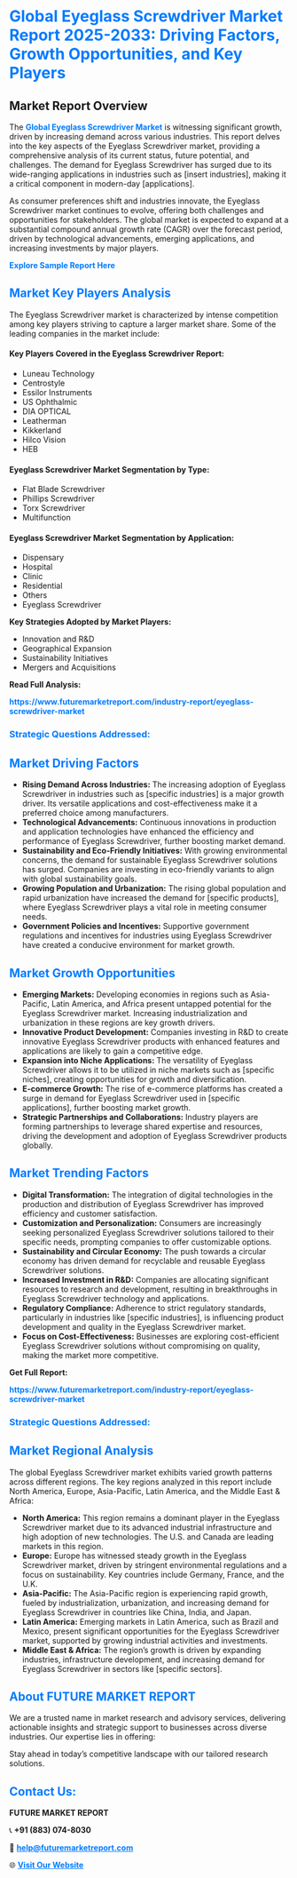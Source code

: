 <h1 style="color: #007BFF;">Global Eyeglass Screwdriver Market Report 2025-2033: Driving Factors, Growth Opportunities, and Key Players</h1>

<section id="overview">
<h2>Market Report Overview</h2>
<p>The <a href="https://www.futuremarketreport.com/industry-report/eyeglass-screwdriver-market" style="color: #007BFF; text-decoration: none;"><strong>Global Eyeglass Screwdriver Market</strong></a> is witnessing significant growth, driven by increasing demand across various industries. This report delves into the key aspects of the Eyeglass Screwdriver market, providing a comprehensive analysis of its current status, future potential, and challenges. The demand for Eyeglass Screwdriver has surged due to its wide-ranging applications in industries such as [insert industries], making it a critical component in modern-day [applications].</p>
<p>As consumer preferences shift and industries innovate, the Eyeglass Screwdriver market continues to evolve, offering both challenges and opportunities for stakeholders. The global market is expected to expand at a substantial compound annual growth rate (CAGR) over the forecast period, driven by technological advancements, emerging applications, and increasing investments by major players.</p>
</section>

<section id="overview">
<p><a href="https://www.futuremarketreport.com/request-sample/reportId=123568" style="color: #007BFF; text-decoration: none;"><strong>Explore Sample Report Here</strong></a></p>
</section>

<section id="key-players">
<h2 style="color: #007BFF;">Market Key Players Analysis</h2>
<p>The Eyeglass Screwdriver market is characterized by intense competition among key players striving to capture a larger market share. Some of the leading companies in the market include:</p>
<h4>Key Players Covered in the Eyeglass Screwdriver Report:</h4>
<ul><li>Luneau Technology</li><li>Centrostyle</li><li>Essilor Instruments</li><li>US Ophthalmic</li><li>DIA OPTICAL</li><li>Leatherman</li><li>Kikkerland</li><li>Hilco Vision</li><li>HEB</li></ul>
<h4>Eyeglass Screwdriver Market Segmentation by Type:</h4>
<ul><li>Flat Blade Screwdriver</li><li>Phillips Screwdriver</li><li>Torx Screwdriver</li><li>Multifunction</li></ul>

<h4>Eyeglass Screwdriver Market Segmentation by Application:</h4>
<ul><li>Dispensary</li><li>Hospital</li><li>Clinic</li><li>Residential</li><li>Others</li><li>Eyeglass Screwdriver</li></ul>
<p><strong>Key Strategies Adopted by Market Players:</strong></p>
<ul>
<li>Innovation and R&D</li>
<li>Geographical Expansion</li>
<li>Sustainability Initiatives</li>
<li>Mergers and Acquisitions</li>
</ul>
</section>

<section>
<p><strong>Read Full Analysis: </strong></p><a href="https://www.futuremarketreport.com/industry-report/eyeglass-screwdriver-market" style="color: #007BFF; text-decoration: none;"><strong>https://www.futuremarketreport.com/industry-report/eyeglass-screwdriver-market</strong></a>
<h3 style="color: #007BFF;">Strategic Questions Addressed:</h3>
</section>

<section id="driving-factors">
<h2 style="color: #007BFF;">Market Driving Factors</h2>
<ul>
<li><strong>Rising Demand Across Industries:</strong> The increasing adoption of Eyeglass Screwdriver in industries such as [specific industries] is a major growth driver. Its versatile applications and cost-effectiveness make it a preferred choice among manufacturers.</li>
<li><strong>Technological Advancements:</strong> Continuous innovations in production and application technologies have enhanced the efficiency and performance of Eyeglass Screwdriver, further boosting market demand.</li>
<li><strong>Sustainability and Eco-Friendly Initiatives:</strong> With growing environmental concerns, the demand for sustainable Eyeglass Screwdriver solutions has surged. Companies are investing in eco-friendly variants to align with global sustainability goals.</li>
<li><strong>Growing Population and Urbanization:</strong> The rising global population and rapid urbanization have increased the demand for [specific products], where Eyeglass Screwdriver plays a vital role in meeting consumer needs.</li>
<li><strong>Government Policies and Incentives:</strong> Supportive government regulations and incentives for industries using Eyeglass Screwdriver have created a conducive environment for market growth.</li>
</ul>
</section>

<section id="growth-opportunities">
<h2 style="color: #007BFF;">Market Growth Opportunities</h2>
<ul>
<li><strong>Emerging Markets:</strong> Developing economies in regions such as Asia-Pacific, Latin America, and Africa present untapped potential for the Eyeglass Screwdriver market. Increasing industrialization and urbanization in these regions are key growth drivers.</li>
<li><strong>Innovative Product Development:</strong> Companies investing in R&D to create innovative Eyeglass Screwdriver products with enhanced features and applications are likely to gain a competitive edge.</li>
<li><strong>Expansion into Niche Applications:</strong> The versatility of Eyeglass Screwdriver allows it to be utilized in niche markets such as [specific niches], creating opportunities for growth and diversification.</li>
<li><strong>E-commerce Growth:</strong> The rise of e-commerce platforms has created a surge in demand for Eyeglass Screwdriver used in [specific applications], further boosting market growth.</li>
<li><strong>Strategic Partnerships and Collaborations:</strong> Industry players are forming partnerships to leverage shared expertise and resources, driving the development and adoption of Eyeglass Screwdriver products globally.</li>
</ul>
</section>

<section id="trending-factors">
<h2 style="color: #007BFF;">Market Trending Factors</h2>
<ul>
<li><strong>Digital Transformation:</strong> The integration of digital technologies in the production and distribution of Eyeglass Screwdriver has improved efficiency and customer satisfaction.</li>
<li><strong>Customization and Personalization:</strong> Consumers are increasingly seeking personalized Eyeglass Screwdriver solutions tailored to their specific needs, prompting companies to offer customizable options.</li>
<li><strong>Sustainability and Circular Economy:</strong> The push towards a circular economy has driven demand for recyclable and reusable Eyeglass Screwdriver solutions.</li>
<li><strong>Increased Investment in R&D:</strong> Companies are allocating significant resources to research and development, resulting in breakthroughs in Eyeglass Screwdriver technology and applications.</li>
<li><strong>Regulatory Compliance:</strong> Adherence to strict regulatory standards, particularly in industries like [specific industries], is influencing product development and quality in the Eyeglass Screwdriver market.</li>
<li><strong>Focus on Cost-Effectiveness:</strong> Businesses are exploring cost-efficient Eyeglass Screwdriver solutions without compromising on quality, making the market more competitive.</li>
</ul>
</section>

<section>
<p><strong>Get Full Report: </strong></p><a href="https://www.futuremarketreport.com/industry-report/eyeglass-screwdriver-market" style="color: #007BFF; text-decoration: none;"><strong>https://www.futuremarketreport.com/industry-report/eyeglass-screwdriver-market</strong></a>
<h3 style="color: #007BFF;">Strategic Questions Addressed:</h3>
</section>


<section id="regional-analysis">
<h2 style="color: #007BFF;">Market Regional Analysis</h2>
<p>The global Eyeglass Screwdriver market exhibits varied growth patterns across different regions. The key regions analyzed in this report include North America, Europe, Asia-Pacific, Latin America, and the Middle East & Africa:</p>
<ul>
<li><strong>North America:</strong> This region remains a dominant player in the Eyeglass Screwdriver market due to its advanced industrial infrastructure and high adoption of new technologies. The U.S. and Canada are leading markets in this region.</li>
<li><strong>Europe:</strong> Europe has witnessed steady growth in the Eyeglass Screwdriver market, driven by stringent environmental regulations and a focus on sustainability. Key countries include Germany, France, and the U.K.</li>
<li><strong>Asia-Pacific:</strong> The Asia-Pacific region is experiencing rapid growth, fueled by industrialization, urbanization, and increasing demand for Eyeglass Screwdriver in countries like China, India, and Japan.</li>
<li><strong>Latin America:</strong> Emerging markets in Latin America, such as Brazil and Mexico, present significant opportunities for the Eyeglass Screwdriver market, supported by growing industrial activities and investments.</li>
<li><strong>Middle East & Africa:</strong> The region’s growth is driven by expanding industries, infrastructure development, and increasing demand for Eyeglass Screwdriver in sectors like [specific sectors].</li>
</ul>
</section>

<footer>
<h2 style="color: #007BFF;">About FUTURE MARKET REPORT</h2>
<p>We are a trusted name in market research and advisory services, delivering actionable insights and strategic support to businesses across diverse industries. Our expertise lies in offering:</p>

<p>Stay ahead in today’s competitive landscape with our tailored research solutions.</p>

<h2 style="color: #007BFF;">Contact Us:</h2>
<p><strong>FUTURE MARKET REPORT</strong></p>
<p>📞 <strong>+91 (883) 074-8030</strong></p>
<p>📧 <strong><a href="mailto:help@futuremarketreport.com" style="color: #007BFF;">help@futuremarketreport.com</a></strong></p>
<p>🌐 <strong><a href="https://www.futuremarketreport.com/" style="color: #007BFF;">Visit Our Website</a></strong></p>
</footer>